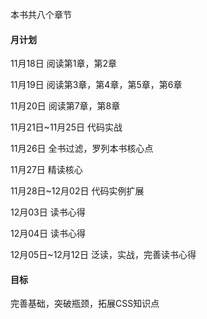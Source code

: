 本书共八个章节
#### 月计划
11月18日 阅读第1章，第2章

11月19日 阅读第3章，第4章，第5章，第6章

11月20日 阅读第7章，第8章

11月21日~11月25日 代码实战

11月26日 全书过滤，罗列本书核心点

11月27日 精读核心

11月28日~12月02日 代码实例扩展

12月03日 读书心得

12月04日 读书心得

12月05日~12月12日 泛读，实战，完善读书心得

#### 目标
完善基础，突破瓶颈，拓展CSS知识点










